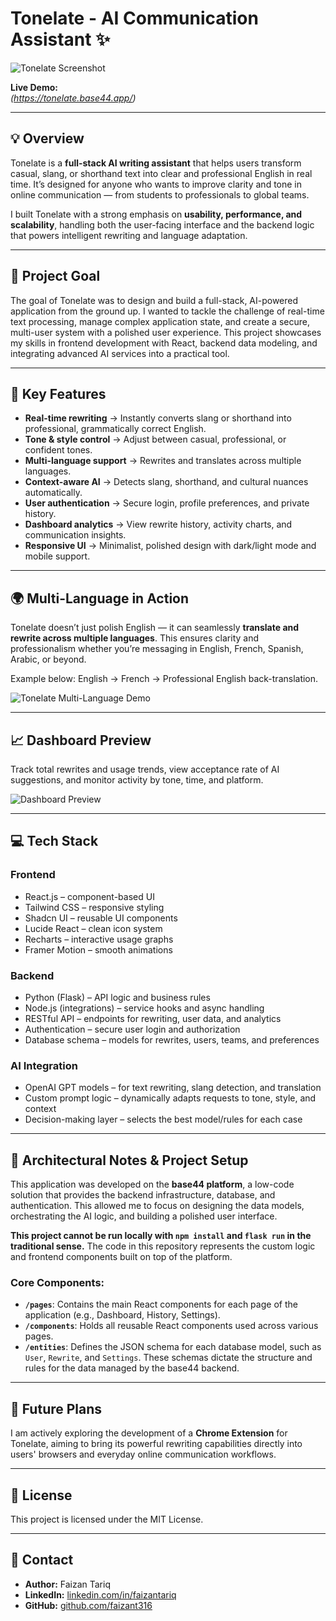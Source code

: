 # Tonelate - AI Communication Assistant ✨

![Tonelate Screenshot](https://github.com/user-attachments/assets/8a02b57e-f88c-433b-8075-e016455521ea)

**Live Demo:**  
*(https://tonelate.base44.app/)*

---

## 💡 Overview

Tonelate is a **full-stack AI writing assistant** that helps users transform casual, slang, or shorthand text into clear and professional English in real time.
It’s designed for anyone who wants to improve clarity and tone in online communication — from students to professionals to global teams.

I built Tonelate with a strong emphasis on **usability, performance, and scalability**, handling both the user-facing interface and the backend logic that powers intelligent rewriting and language adaptation.

---

## 🎯 Project Goal

The goal of Tonelate was to design and build a full-stack, AI-powered application from the ground up. I wanted to tackle the challenge of real-time text processing, manage complex application state, and create a secure, multi-user system with a polished user experience. This project showcases my skills in frontend development with React, backend data modeling, and integrating advanced AI services into a practical tool.

---

## 🚀 Key Features

-   **Real-time rewriting** → Instantly converts slang or shorthand into professional, grammatically correct English.
-   **Tone & style control** → Adjust between casual, professional, or confident tones.
-   **Multi-language support** → Rewrites and translates across multiple languages.
-   **Context-aware AI** → Detects slang, shorthand, and cultural nuances automatically.
-   **User authentication** → Secure login, profile preferences, and private history.
-   **Dashboard analytics** → View rewrite history, activity charts, and communication insights.
-   **Responsive UI** → Minimalist, polished design with dark/light mode and mobile support.

---

## 🌍 Multi-Language in Action

Tonelate doesn’t just polish English — it can seamlessly **translate and rewrite across multiple languages**.
This ensures clarity and professionalism whether you’re messaging in English, French, Spanish, Arabic, or beyond.

Example below: English → French → Professional English back-translation.  

![Tonelate Multi-Language Demo](https://github.com/user-attachments/assets/04069f3a-9269-4e16-a9df-e32c84813497)

---

## 📈 Dashboard Preview

Track total rewrites and usage trends, view acceptance rate of AI suggestions, and monitor activity by tone, time, and platform.

<!-- Add a screenshot of your application's dashboard here. -->
![Dashboard Preview](https://github.com/user-attachments/assets/6ed716f8-bac1-4633-b7a9-d19ae43bcc10)

---

## 💻 Tech Stack

### **Frontend**

-   React.js – component-based UI
-   Tailwind CSS – responsive styling
-   Shadcn UI – reusable UI components
-   Lucide React – clean icon system
-   Recharts – interactive usage graphs
-   Framer Motion – smooth animations

### **Backend**

-   Python (Flask) – API logic and business rules
-   Node.js (integrations) – service hooks and async handling
-   RESTful API – endpoints for rewriting, user data, and analytics
-   Authentication – secure user login and authorization
-   Database schema – models for rewrites, users, teams, and preferences

### **AI Integration**

-   OpenAI GPT models – for text rewriting, slang detection, and translation
-   Custom prompt logic – dynamically adapts requests to tone, style, and context
-   Decision-making layer – selects the best model/rules for each case

---

## 🔧 Architectural Notes & Project Setup

This application was developed on the **base44 platform**, a low-code solution that provides the backend infrastructure, database, and authentication. This allowed me to focus on designing the data models, orchestrating the AI logic, and building a polished user interface.

**This project cannot be run locally with `npm install` and `flask run` in the traditional sense.** The code in this repository represents the custom logic and frontend components built on top of the platform.

### **Core Components:**

-   **`/pages`**: Contains the main React components for each page of the application (e.g., Dashboard, History, Settings).
-   **`/components`**: Holds all reusable React components used across various pages.
-   **`/entities`**: Defines the JSON schema for each database model, such as `User`, `Rewrite`, and `Settings`. These schemas dictate the structure and rules for the data managed by the base44 backend.

---

## 🚀 Future Plans

I am actively exploring the development of a **Chrome Extension** for Tonelate, aiming to bring its powerful rewriting capabilities directly into users' browsers and everyday online communication workflows.

---

## 📄 License

This project is licensed under the MIT License.

---

## 📧 Contact

-   **Author:** Faizan Tariq
-   **LinkedIn:** [linkedin.com/in/faizantariq](https://www.linkedin.com/in/faizantariq)
-   **GitHub:** [github.com/faizant316](https://github.com/faizant316)
